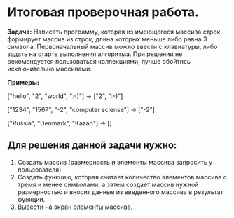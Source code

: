 # Итоговая проверочная работа.

**Задача:** Написать программу, которая из имеющегося массива строк формирует массив из строк, длина которых меньше либо равна 3 символа. Первоначальный массив можно ввести с клавиатуры, либо задать на старте выполнения алгоритма. При решении не рекомендуется пользоваться коллекциями, лучше обойтись исключительно массивами.

**Примеры:** 

["hello", "2", "world", ":-)"] -> ["2", ":-)"]

["1234", "1567", "-2", "computer sciense"] -> ["-2"]

["Russia", "Denmark", "Kazan"] -> []


## Для решения данной задачи нужно:

1. Создать массив (размерность и элементы массива запросить у пользователя). 
2. Создать функцию, которая считает количество элементов массива с тремя и менее символами, а затем создает массив нужной размерностью и вносит данные из введенного массива в результат функции.
3. Вывести на экран элементы массива.


